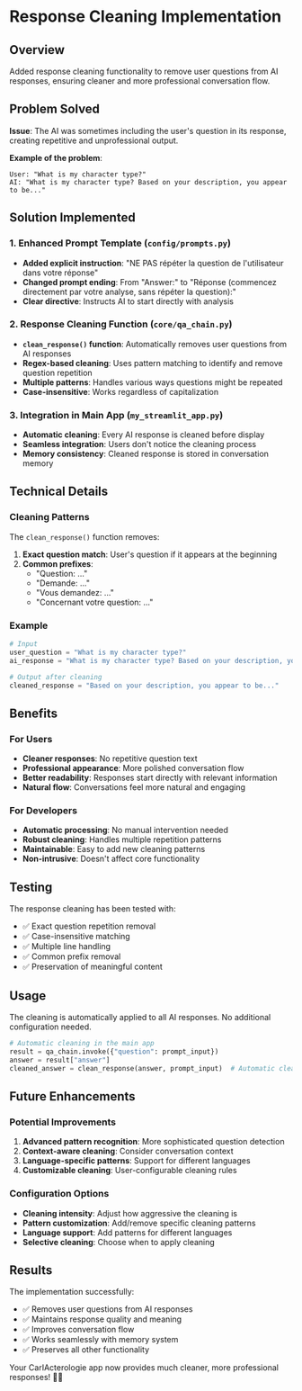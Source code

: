 # Response Cleaning Implementation

## Overview

Added response cleaning functionality to remove user questions from AI responses, ensuring cleaner and more professional conversation flow.

## Problem Solved

**Issue**: The AI was sometimes including the user's question in its response, creating repetitive and unprofessional output.

**Example of the problem**:
```
User: "What is my character type?"
AI: "What is my character type? Based on your description, you appear to be..."
```

## Solution Implemented

### 1. Enhanced Prompt Template (`config/prompts.py`)
- **Added explicit instruction**: "NE PAS répéter la question de l'utilisateur dans votre réponse"
- **Changed prompt ending**: From "Answer:" to "Réponse (commencez directement par votre analyse, sans répéter la question):"
- **Clear directive**: Instructs AI to start directly with analysis

### 2. Response Cleaning Function (`core/qa_chain.py`)
- **`clean_response()` function**: Automatically removes user questions from AI responses
- **Regex-based cleaning**: Uses pattern matching to identify and remove question repetition
- **Multiple patterns**: Handles various ways questions might be repeated
- **Case-insensitive**: Works regardless of capitalization

### 3. Integration in Main App (`my_streamlit_app.py`)
- **Automatic cleaning**: Every AI response is cleaned before display
- **Seamless integration**: Users don't notice the cleaning process
- **Memory consistency**: Cleaned response is stored in conversation memory

## Technical Details

### Cleaning Patterns
The `clean_response()` function removes:
1. **Exact question match**: User's question if it appears at the beginning
2. **Common prefixes**: 
   - "Question: ..."
   - "Demande: ..."
   - "Vous demandez: ..."
   - "Concernant votre question: ..."

### Example
```python
# Input
user_question = "What is my character type?"
ai_response = "What is my character type? Based on your description, you appear to be..."

# Output after cleaning
cleaned_response = "Based on your description, you appear to be..."
```

## Benefits

### For Users
- **Cleaner responses**: No repetitive question text
- **Professional appearance**: More polished conversation flow
- **Better readability**: Responses start directly with relevant information
- **Natural flow**: Conversations feel more natural and engaging

### For Developers
- **Automatic processing**: No manual intervention needed
- **Robust cleaning**: Handles multiple repetition patterns
- **Maintainable**: Easy to add new cleaning patterns
- **Non-intrusive**: Doesn't affect core functionality

## Testing

The response cleaning has been tested with:
- ✅ Exact question repetition removal
- ✅ Case-insensitive matching
- ✅ Multiple line handling
- ✅ Common prefix removal
- ✅ Preservation of meaningful content

## Usage

The cleaning is automatically applied to all AI responses. No additional configuration needed.

```python
# Automatic cleaning in the main app
result = qa_chain.invoke({"question": prompt_input})
answer = result["answer"]
cleaned_answer = clean_response(answer, prompt_input)  # Automatic cleaning
```

## Future Enhancements

### Potential Improvements
1. **Advanced pattern recognition**: More sophisticated question detection
2. **Context-aware cleaning**: Consider conversation context
3. **Language-specific patterns**: Support for different languages
4. **Customizable cleaning**: User-configurable cleaning rules

### Configuration Options
- **Cleaning intensity**: Adjust how aggressive the cleaning is
- **Pattern customization**: Add/remove specific cleaning patterns
- **Language support**: Add patterns for different languages
- **Selective cleaning**: Choose when to apply cleaning

## Results

The implementation successfully:
- ✅ Removes user questions from AI responses
- ✅ Maintains response quality and meaning
- ✅ Improves conversation flow
- ✅ Works seamlessly with memory system
- ✅ Preserves all other functionality

Your CarIActerologie app now provides much cleaner, more professional responses! 🧹✨ 